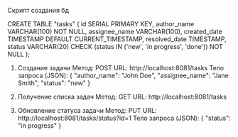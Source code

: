 Скрипт создания бд

CREATE TABLE "tasks" (
    id SERIAL PRIMARY KEY,
    author_name VARCHAR(100) NOT NULL,
    assignee_name VARCHAR(100),
    created_date TIMESTAMP DEFAULT CURRENT_TIMESTAMP,
    resolved_date TIMESTAMP,
    status VARCHAR(20) CHECK (status IN ('new', 'in progress', 'done')) NOT NULL
);

1. Создание задачи
Метод: POST
URL: http://localhost:8081/tasks
Тело запроса (JSON):
{
    "author_name": "John Doe",
    "assignee_name": "Jane Smith",
    "status": "new"
}

2. Получение списка задач
Метод: GET
URL: http://localhost:8081/tasks

3. Обновление статуса задачи
Метод: PUT
URL: http://localhost:8081/tasks/status?id=1
Тело запроса (JSON):
{
    "status": "in progress"
}
